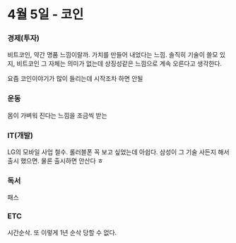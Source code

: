 # 4월 5일 - 코인

### 경제\(투자\)

비트코인, 약간 명품 느낌이랄까. 가치를 만들어 내었다는 느낌. 솔직히 기술이 쓸모 있지, 비트코인 그 자체는 의미가 없는데 상징성같은 느낌으로 계속 오른다고 생각한다.

요즘 코인이야기가 많이 들리는데 시작조차 하면 안될

### 운동

몸이 가벼워 진다는 느낌을 조금씩 받는

### IT\(개발\)

LG의 모바일 사업 철수. 롤러블폰 꼭 보고 싶었는데 아쉽다. 삼성이 그 기술 사든지 해서 출시 했으면. 물론 출시하면 안산다 ㅎ

### 독서

패스  

### ETC

 시간순삭. 또 이렇게 1년 순삭 당할 수 없다.


